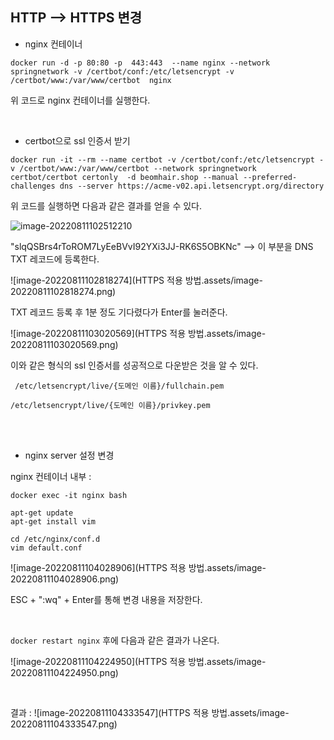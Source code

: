 ## HTTP --> HTTPS 변경

- nginx 컨테이너

```docker run -d -p 80:80 -p  443:443  --name nginx --network springnetwork -v /certbot/conf:/etc/letsencrypt -v /certbot/www:/var/www/certbot  nginx```

위 코드로 nginx 컨테이너를 실행한다.

<br>

- certbot으로 ssl 인증서 받기

```docker run -it --rm --name certbot -v /certbot/conf:/etc/letsencrypt -v /certbot/www:/var/www/certbot --network springnetwork certbot/certbot certonly  -d beomhair.shop --manual --preferred-challenges dns --server https://acme-v02.api.letsencrypt.org/directory```<br>

위 코드를 실행하면 다음과 같은 결과를 얻을 수 있다.

![image-20220811102512210](https://github.com/Developer-SeongBeomPark/HairShop_Project_Study/assets/63636555/94009091-422d-4356-b0d2-4cb8230eab6d)



"slqQSBrs4rToROM7LyEeBVvI92YXi3JJ-RK6S5OBKNc" --> 이 부분을 DNS TXT 레코드에 등록한다.

![image-20220811102818274](HTTPS 적용 방법.assets/image-20220811102818274.png)

TXT 레코드 등록 후 1분 정도 기다렸다가 Enter를 눌러준다.<br>

![image-20220811103020569](HTTPS 적용 방법.assets/image-20220811103020569.png)

이와 같은 형식의 ssl 인증서를 성공적으로 다운받은 것을 알 수 있다.

``` /etc/letsencrypt/live/{도메인 이름}/fullchain.pem```

```/etc/letsencrypt/live/{도메인 이름}/privkey.pem```

<br><br>





- nginx server 설정 변경

nginx 컨테이너 내부 :

```
docker exec -it nginx bash

apt-get update
apt-get install vim

cd /etc/nginx/conf.d
vim default.conf
```

![image-20220811104028906](HTTPS 적용 방법.assets/image-20220811104028906.png)

ESC + ":wq" + Enter를 통해 변경 내용을 저장한다.

<br>

```docker restart nginx``` 후에 다음과 같은 결과가 나온다.

![image-20220811104224950](HTTPS 적용 방법.assets/image-20220811104224950.png)

<br>

결과 : ![image-20220811104333547](HTTPS 적용 방법.assets/image-20220811104333547.png)
